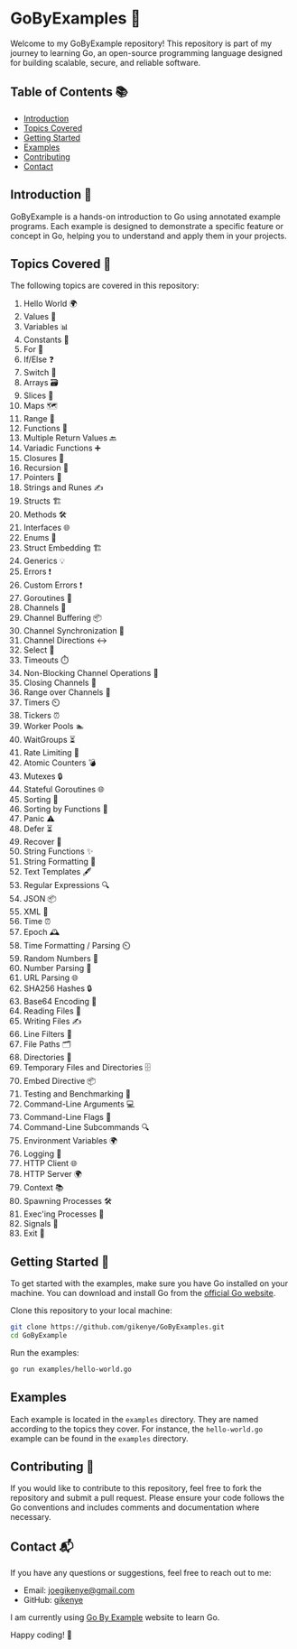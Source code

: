 # GoByExamples 🚀

Welcome to my GoByExample repository! This repository is part of my journey to learning Go, an open-source programming language designed for building scalable, secure, and reliable software.

## Table of Contents 📚
- [Introduction](#introduction)
- [Topics Covered](#topics-covered)
- [Getting Started](#getting-started)
- [Examples](#examples)
- [Contributing](#contributing)
- [Contact](#contact)

## Introduction 📝

GoByExample is a hands-on introduction to Go using annotated example programs. Each example is designed to demonstrate a specific feature or concept in Go, helping you to understand and apply them in your projects.

## Topics Covered 📖

The following topics are covered in this repository:

1. Hello World 🌍
2. Values 🧮
3. Variables 📊
4. Constants 🚦
5. For 🔄
6. If/Else ❓
7. Switch 🔀
8. Arrays 🗃️
9. Slices 🍰
10. Maps 🗺️
11. Range 🔁
12. Functions 🔧
13. Multiple Return Values 🔙
14. Variadic Functions ➕
15. Closures 🚪
16. Recursion 🔄
17. Pointers 🧷
18. Strings and Runes ✍️
19. Structs 🏗️
20. Methods 🛠️
21. Interfaces 🌐
22. Enums 🔢
23. Struct Embedding 🏗️
24. Generics 💡
25. Errors ❗
26. Custom Errors ❗
27. Goroutines 🧵
28. Channels 📡
29. Channel Buffering 📦
30. Channel Synchronization 📶
31. Channel Directions ↔️
32. Select 🔀
33. Timeouts ⏱️
34. Non-Blocking Channel Operations 🛑
35. Closing Channels 🚪
36. Range over Channels 🔄
37. Timers ⏲️
38. Tickers ⏰
39. Worker Pools 🏊
40. WaitGroups ⏳
41. Rate Limiting 🚦
42. Atomic Counters 💣
43. Mutexes 🔒
44. Stateful Goroutines 🌐
45. Sorting 📑
46. Sorting by Functions 📂
47. Panic ⚠️
48. Defer ⏳
49. Recover 💪
50. String Functions ✨
51. String Formatting 📝
52. Text Templates 🖋️
53. Regular Expressions 🔍
54. JSON 📦
55. XML 📄
56. Time ⏰
57. Epoch 🕰️
58. Time Formatting / Parsing ⏲️
59. Random Numbers 🎲
60. Number Parsing 🔢
61. URL Parsing 🌐
62. SHA256 Hashes 🔒
63. Base64 Encoding 🔐
64. Reading Files 📖
65. Writing Files ✍️
66. Line Filters 🧹
67. File Paths 🗂️
68. Directories 📁
69. Temporary Files and Directories 🗄️
70. Embed Directive 📦
71. Testing and Benchmarking 🧪
72. Command-Line Arguments 💻
73. Command-Line Flags 🚩
74. Command-Line Subcommands 🔍
75. Environment Variables 🌍
76. Logging 📜
77. HTTP Client 🌐
78. HTTP Server 🌍
79. Context 📚
80. Spawning Processes 🛠️
81. Exec'ing Processes 🏃
82. Signals 🚨
83. Exit 🚪

## Getting Started 🚀

To get started with the examples, make sure you have Go installed on your machine. You can download and install Go from the [official Go website](https://golang.org/dl/).

Clone this repository to your local machine:

```bash
git clone https://github.com/gikenye/GoByExamples.git
cd GoByExample
```

Run the examples:

```bash
go run examples/hello-world.go
```

## Examples

Each example is located in the `examples` directory. They are named according to the topics they cover. For instance, the `hello-world.go` example can be found in the `examples` directory.

## Contributing 🤝

If you would like to contribute to this repository, feel free to fork the repository and submit a pull request. Please ensure your code follows the Go conventions and includes comments and documentation where necessary.

## Contact 📬

If you have any questions or suggestions, feel free to reach out to me:

- Email: [joegikenye@gmail.com](mailto:joegikenye@gmail.com)
- GitHub: [gikenye](https://github.com/gikenye/)

I am currently using [Go By Example](https://gobyexample.com) website to learn Go.

Happy coding! 🚀
